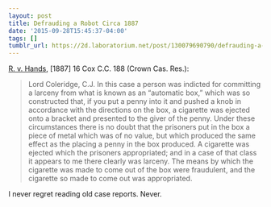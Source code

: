```yaml
---
layout: post
title: Defrauding a Robot Circa 1887
date: '2015-09-28T15:45:37-04:00'
tags: []
tumblr_url: https://2d.laboratorium.net/post/130079690790/defrauding-a-robot-circa-1887
---
```

[R. v. Hands](http://james.grimmelmann.net/files/legal/r-v-hands.pdf), [1887] 16 Cox C.C. 188 (Crown Cas. Res.):

> Lord Coleridge, C.J. In this case a person was indicted for committing a larceny from what is known as an “automatic box,” which was so constructed that, if you put a penny into it and pushed a knob in accordance with the directions on the box, a cigarette was ejected onto a bracket and presented to the giver of the penny. Under these circumstances there is no doubt that the prisoners put in the box a piece of metal which was of no value, but which produced the same effect as the placing a penny in the box produced. A cigarette was ejected which the prisoners appropriated; and in a case of that class it appears to me there clearly was larceny. The means by which the cigarette was made to come out of the box were fraudulent, and the cigarette so made to come out was appropriated.

I never regret reading old case reports. Never.

